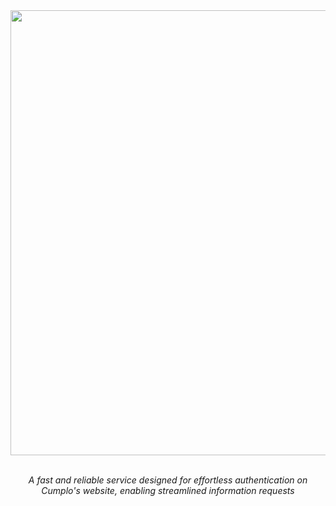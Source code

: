 <div align="center">
  <img src="https://github.com/cnsfeir/cumplo-authenticator/assets/58790635/bea45d5f-9e9f-4e36-b991-93bfc8d2f9aa" width="712"/>
</div>

<br>
<p align="center">
    <em>
      A fast and reliable service designed for effortless authentication on <br> Cumplo's website, enabling streamlined information requests
    </em>
</p>
<br>
